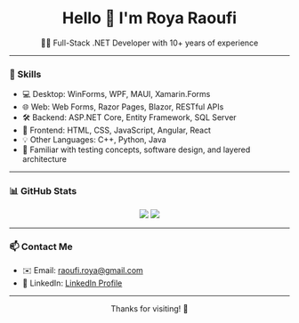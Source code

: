 <h1 align="center">Hello 👋 I'm Roya Raoufi</h1>

<p align="center">
  👨‍💻 Full-Stack .NET Developer with 10+ years of experience  
</p>

---

### 🧰 Skills

- 💻 Desktop: WinForms, WPF, MAUI, Xamarin.Forms  
- 🌐 Web: Web Forms, Razor Pages, Blazor, RESTful APIs  
- 🛠 Backend: ASP.NET Core, Entity Framework, SQL Server  
- 🧱 Frontend: HTML, CSS, JavaScript, Angular, React  
- 💡 Other Languages: C++, Python, Java  
- 🧪 Familiar with testing concepts, software design, and layered architecture

---

### 📊 GitHub Stats

<p align="center">
  <img src="https://github-readme-stats.vercel.app/api?username=YourUsername&show_icons=true&theme=default" />
  <img src="https://github-readme-stats.vercel.app/api/top-langs/?username=YourUsername&layout=compact" />
</p>

---

### 📫 Contact Me

- ✉️ Email: raoufi.roya@gmail.com
- 💼 LinkedIn: [LinkedIn Profile](https://www.linkedin.com/in/roya-raoufi-007b01168)

---

<p align="center">Thanks for visiting! 🙏</p>
